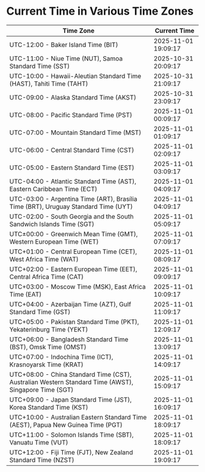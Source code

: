 # Current Time in Various Time Zones

| Time Zone | Current Time |
|-----------|--------------|
| UTC-12:00 - Baker Island Time (BIT) | 2025-11-01 19:09:17 |
| UTC-11:00 - Niue Time (NUT), Samoa Standard Time (SST) | 2025-10-31 20:09:17 |
| UTC-10:00 - Hawaii-Aleutian Standard Time (HAST), Tahiti Time (TAHT) | 2025-10-31 21:09:17 |
| UTC-09:00 - Alaska Standard Time (AKST) | 2025-10-31 23:09:17 |
| UTC-08:00 - Pacific Standard Time (PST) | 2025-11-01 00:09:17 |
| UTC-07:00 - Mountain Standard Time (MST) | 2025-11-01 01:09:17 |
| UTC-06:00 - Central Standard Time (CST) | 2025-11-01 02:09:17 |
| UTC-05:00 - Eastern Standard Time (EST) | 2025-11-01 03:09:17 |
| UTC-04:00 - Atlantic Standard Time (AST), Eastern Caribbean Time (ECT) | 2025-11-01 04:09:17 |
| UTC-03:00 - Argentina Time (ART), Brasília Time (BRT), Uruguay Standard Time (UYT) | 2025-11-01 04:09:17 |
| UTC-02:00 - South Georgia and the South Sandwich Islands Time (SGT) | 2025-11-01 05:09:17 |
| UTC±00:00 - Greenwich Mean Time (GMT), Western European Time (WET) | 2025-11-01 07:09:17 |
| UTC+01:00 - Central European Time (CET), West Africa Time (WAT) | 2025-11-01 08:09:17 |
| UTC+02:00 - Eastern European Time (EET), Central Africa Time (CAT) | 2025-11-01 09:09:17 |
| UTC+03:00 - Moscow Time (MSK), East Africa Time (EAT) | 2025-11-01 10:09:17 |
| UTC+04:00 - Azerbaijan Time (AZT), Gulf Standard Time (GST) | 2025-11-01 11:09:17 |
| UTC+05:00 - Pakistan Standard Time (PKT), Yekaterinburg Time (YEKT) | 2025-11-01 12:09:17 |
| UTC+06:00 - Bangladesh Standard Time (BST), Omsk Time (OMST) | 2025-11-01 13:09:17 |
| UTC+07:00 - Indochina Time (ICT), Krasnoyarsk Time (KRAT) | 2025-11-01 14:09:17 |
| UTC+08:00 - China Standard Time (CST), Australian Western Standard Time (AWST), Singapore Time (SGT) | 2025-11-01 15:09:17 |
| UTC+09:00 - Japan Standard Time (JST), Korea Standard Time (KST) | 2025-11-01 16:09:17 |
| UTC+10:00 - Australian Eastern Standard Time (AEST), Papua New Guinea Time (PGT) | 2025-11-01 18:09:17 |
| UTC+11:00 - Solomon Islands Time (SBT), Vanuatu Time (VUT) | 2025-11-01 18:09:17 |
| UTC+12:00 - Fiji Time (FJT), New Zealand Standard Time (NZST) | 2025-11-01 19:09:17 |
